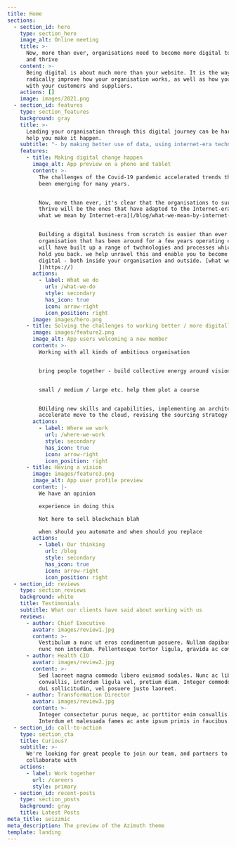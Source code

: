 ```yaml
---
title: Home
sections:
  - section_id: hero
    type: section_hero
    image_alt: Online meeting
    title: >-
      Now, more than ever, organisations need to become more digital to survive
      and thrive
    content: >-
      Being digital is about much more than your website. It is the way to
      radically improve how your organisation works, as well as how you interact
      with your customers and suppliers.
    actions: []
    image: images/2021.png
  - section_id: features
    type: section_features
    background: gray
    title: >-
      Leading your organisation through this digital journey can be hard. We
      help you make it happen.
    subtitle: "- by making better use of data, using internet-era technology, and modernising technology - all while staying secure. [our goal is to radically improve the way your organisation works] get you\_ working in more modern and internet-ready - in a way your customers really notice -- we are experts, understand your challenges. we'll help you - support digital transformation, help you plot out your organisation's digital journey, and help you get there.\_Applying the culture, processes, business models & technologies of the internet era"
    features:
      - title: Making digital change happen
        image_alt: App preview on a phone and tablet
        content: >-
          The challenges of the Covid-19 pandemic accelerated trends that had
          been emerging for many years. 


          Now, more than ever, it's clear that the organisations to survive and
          thrive will be the ones that have adapted to the Internet-era. [Read
          what we mean by Internet-era](/blog/what-we-mean-by-internet-era/).


          Building a digital business from scratch is easier than ever. But any
          organisation that has been around for a few years operating complexity
          will have built up a range of twchnologies and processes which can
          hold you back. we help unravel this and enable you to become more
          digital - both inside your organisation and outside. [what we mean by
          ](https://)
        actions:
          - label: What we do
            url: /what-we-do
            style: secondary
            has_icon: true
            icon: arrow-right
            icon_position: right
        image: images/hero.png
      - title: Solving the challenges to working better / more digitally
        image: images/feature2.png
        image_alt: App users welcoming a new member
        content: >-
          Working with all kinds of ambitious organisation


          bring people together - build collective energy around vision


          small / medium / large etc. help them plot a course


          BUilding new skills and capabilities, implementing an architecture to
          accelerate move to the cloud, revising the sourcing strategy
        actions:
          - label: Where we work
            url: /where-we-work
            style: secondary
            has_icon: true
            icon: arrow-right
            icon_position: right
      - title: Having a vision
        image: images/feature3.png
        image_alt: App user profile preview
        content: |-
          We have an opinion

          experience in doing this

          Not here to sell blockchain blah

          when should you automate and when should you replace
        actions:
          - label: Our thinking
            url: /blog
            style: secondary
            has_icon: true
            icon: arrow-right
            icon_position: right
  - section_id: reviews
    type: section_reviews
    background: white
    title: Testimonials
    subtitle: What our clients have said about working with us
    reviews:
      - author: Chief Executive
        avatar: images/review1.jpg
        content: >-
          Vestibulum a nunc ut eros condimentum posuere. Nullam dapibus quis
          nunc non interdum. Pellentesque tortor ligula, gravida ac commodo eu.
      - author: Health CIO
        avatar: images/review2.jpg
        content: >-
          Sed laoreet magna commodo libero euismod sodales. Nunc ac libero
          convallis, interdum ligula vel, pretium diam. Integer commodo sem at
          dui sollicitudin, vel posuere justo laoreet.
      - author: Transformation Director
        avatar: images/review3.jpg
        content: >-
          Integer consectetur purus neque, ac porttitor enim convallis vitae.
          Interdum et malesuada fames ac ante ipsum primis in faucibus.
  - section_id: call-to-action
    type: section_cta
    title: Curious?
    subtitle: >-
      We're looking for great people to join our team, and partners to
      collaborate with
    actions:
      - label: Work together
        url: /careers
        style: primary
  - section_id: recent-posts
    type: section_posts
    background: gray
    title: Latest Posts
meta_title: seizzmic
meta_description: The preview of the Azimuth theme
template: landing
---
```

